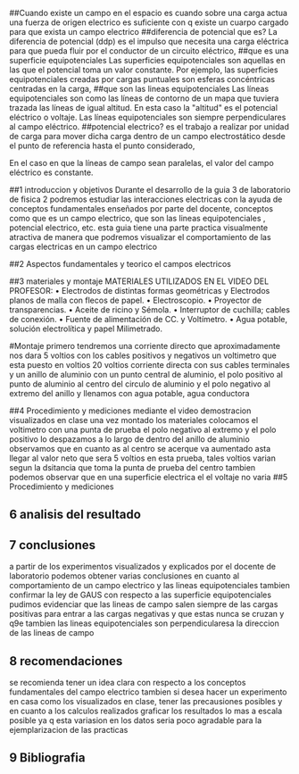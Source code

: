 ##Cuando existe un campo en el espacio
es cuando sobre una carga actua una fuerza de origen electrico
es suficiente con q existe un cuarpo cargado para que exista un campo electrico
##diferencia de potencial que es?
La diferencia de potencial (ddp) es el impulso que necesita una carga eléctrica 
para que pueda fluir por el conductor de un circuito eléctrico,
##que es una superficie equipotenciales
Las superficies equipotenciales son aquellas en las que el potencial toma un
valor constante. Por ejemplo, las superficies equipotenciales creadas por cargas 
puntuales son esferas concéntricas centradas en la carga,
##que son las lineas equipotenciales
Las líneas equipotenciales son como las líneas de contorno de un mapa que tuviera
trazada las líneas de igual altitud. En esta caso la "altitud" es el potencial
eléctrico o voltaje. Las líneas equipotenciales son siempre perpendiculares al campo eléctrico.
##potencial electrico?
es el trabajo a realizar por unidad de carga para mover dicha carga dentro de un
campo electrostático desde el punto de referencia hasta el punto considerado,

En el caso en que la líneas de campo sean paralelas, el valor del campo eléctrico es constante.

##1 introduccion y objetivos
Durante el desarrollo de la guia 3 de laboratorio de fisica 2 podremos estudiar
las interacciones electricas con la ayuda de conceptos fundamentales enseñados
por parte del docente, conceptos como que es un campo electrico, que son las
lineas equipotenciales , potencial electrico, etc. esta guia tiene una parte
practica visualmente atractiva de manera que podremos visualizar el
comportamiento de las cargas electricas en un campo electrico

##2 Aspectos fundamentales y teorico
el campos electricos
<!--los campos electricos pueden ser visualizados por lineas de campo, con las-->
<!--cuales podremos analizar el comportamiento general del campo-->

##3 materiales y montaje
MATERIALES UTILIZADOS EN EL VIDEO DEL PROFESOR: 
    • Electrodos de distintas formas geométricas y Electrodos planos de malla con flecos de papel.
    • Electroscopio.
    • Proyector de transparencias.
    • Aceite de ricino y Sémola.
    • Interruptor de cuchilla; cables de conexión.
    • Fuente de alimentación de CC. y Voltímetro.
    • Agua potable, solución electrolítica y papel Milimetrado.
   
#Montaje
primero tendremos una corriente directo que aproximadamente nos dara 5 voltios
con los cables positivos y negativos un voltimetro que esta puesto en voltios
20 voltios corriente directa  con sus cables terminales y un anillo de aluminio
con un punto central de aluminio, el polo positivo al punto de aluminio al
centro del circulo de aluminio y el polo negativo al extremo del anillo
y llenamos con agua potable, agua conductora

##4 Procedimiento y mediciones
mediante el video demostracion visualizados en clase una vez montado los
materiales colocamos el voltimetro con una punta de prueba el polo negativo al
extremo y el polo positivo lo despazamos a lo largo de dentro del anillo de
aluminio observamos que en cuanto as al centro se acerque va aumentado asta
llegar al valor neto que sera 5 voltios en esta prueba, tales voltios varian
segun la dsitancia que toma la punta de prueba del centro tambien podemos
observar que en una superficie electrica el el voltaje no varia
##5 Procedimiento y mediciones

## 6 analisis del resultado

## 7 conclusiones
a partir de los experimentos visualizados  y explicados por el docente de
laboratorio podemos obtener varias conclusiones en cuanto al comportamiento de
un campo electrico y las lineas equipotenciales  tambien confirmar la ley de
GAUS con respecto a las superficie equipotenciales 
pudimos evidenciar que las lineas de campo salen siempre de las cargas positivas
para entrar a las cargas negativas y que estas nunca se cruzan
y q9e tambien las lineas equipotenciales son perpendicularesa la direccion de
las lineas de campo

## 8 recomendaciones
se recomienda tener un idea clara con respecto a los conceptos fundamentales del
campo electrico tambien si desea hacer un experimento en casa como los
visualizados en clase, tener las precausiones posibles  y en cuanto a los
calculos realizados graficar los resultados lo mas a escala posible ya q esta
variasion en los datos seria poco agradable para la ejemplarizacion de las
practicas
## 9 Bibliografia

